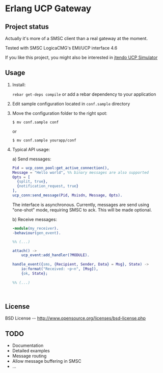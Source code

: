 Erlang UCP Gateway
==================

Project status
--------------
Actually it's more of a SMSC client than a real gateway at the moment.

Tested with SMSC LogicaCMG's EMI/UCP interface 4.6

If you like this project, you might also be interested in [jtendo UCP Simulator](https://github.com/jtendo/ucp_simulator)

Usage
-----

1. Install:

    `rebar get-deps compile` or add a rebar dependency to your application
    
2. Edit sample configuration located in `conf.sample` directory
3. Move the configuration folder to the right spot:

    ```
    $ mv conf.sample conf
    ```
    
    or
    
    ```
    $ mv conf.sample yourapp/conf
    ```
    
4. Typical API usage:

    a) Send messages:

    ```erlang
    Pid = ucp_conn_pool:get_active_connection(),
    Message = "Hello world", %% binary messages are also supported
    Opts = [
      {split, true},
      {notification_request, true}
    ],
    ucp_conn:send_message(Pid, Msisdn, Message, Opts).
    
    ```
    
    The interface is asynchronous. Currently, messages are send using "one-shot" mode, requiring SMSC to ack.
    This will be made optional.

    b) Receive messages:

    ```erlang
    -module(my_receiver).
    -behaviour(gen_event).
    
    %% (...)
    
    attach() ->
        ucp_event:add_handler(?MODULE).
        
    handle_event({sms, {Recipient, Sender, Data} = Msg}, State) ->
        io:format("Received: ~p~n", [Msg]),
        {ok, State};
        
    %% (...)
    ```
    
    ```
    
    
License
-------
BSD License -- http://www.opensource.org/licenses/bsd-license.php

    
TODO
----

- Documentation
- Detailed examples
- Message routing
- Allow message buffering in SMSC
- ...